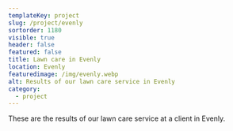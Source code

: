```yaml
---
templateKey: project
slug: /project/evenly
sortorder: 1180
visible: true
header: false
featured: false
title: Lawn care in Evenly
location: Evenly
featuredimage: /img/evenly.webp
alt: Results of our lawn care service in Evenly
category:
  - project
---
```

These are the results of our lawn care service at a client in Evenly.


